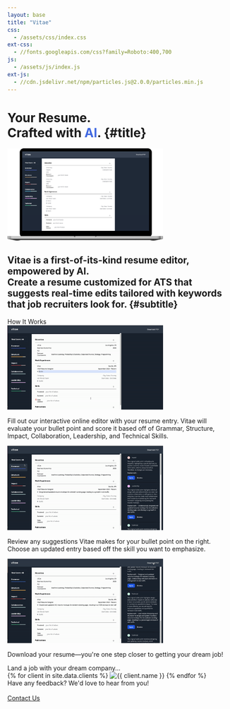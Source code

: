 ```yaml
---
layout: base
title: "Vitae"
css:
  - /assets/css/index.css
ext-css:
  - //fonts.googleapis.com/css?family=Roboto:400,700
js:
  - /assets/js/index.js
ext-js:
  - //cdn.jsdelivr.net/npm/particles.js@2.0.0/particles.min.js
---
```


<div id="header" class="cut1" markdown="1">

<div id="header-inner" markdown="1">

# Your Resume. <br> Crafted with <span style="color:RoyalBlue">AI</span>. {#title}

<style>
img {
  max-width: 70%;
  height: auto;
}
</style>

<img class="mockup" alt="mockup" src="/assets/img/macbook-mockup.png"/>

## Vitae is a first-of-its-kind resume editor, empowered by AI. <br> Create a resume customized for ATS that suggests real-time edits tailored with keywords that job recruiters look for. {#subtitle}

</div>

<div id="particles-js"></div>

</div>

<div id="main-sections">

<div id="demo" class="page-section black-section">
  <div id="demo">
    <div class="section-title">How It Works</div>
      <div id="demo-list">
        <div class="container">
          <div class="demo-img">
            <img src="/assets/img/demo_1.gif"/>
          </div>
          <div class="text">
            <p>Fill out our interactive online editor with your resume entry. Vitae will evaluate your bullet point and score it based off of Grammar, Structure, Impact, Collaboration, Leadership, and Technical Skills.</p>
          </div>
        </div>
        <div id="demo-break"></div>
        <div class="container">
          <div class="demo-img">
            <img src="/assets/img/demo_2.gif"/>
          </div>
          <div class="text">
            <p>Review any suggestions Vitae makes for your bullet point on the right. Choose an updated entry based off the skill you want to emphasize.</p>
          </div>
        </div>
        <div id="demo-break"></div>
        <div class="container">
          <div class="demo-img">
            <img src="/assets/img/demo_3.gif"/>
          </div>
          <div class="text">
            <p>Download your resume—you're one step closer to getting your dream job!</p>
          </div>
        </div>
    </div>
  </div>
</div>

<div id="clients-out" class="page-section">
  <div id="clients">
    <div class="client-title">Land a job with your dream company... </div>
    <div id="client-logos">
      {% for client in site.data.clients %}
        <a class="client-img" title="{{ client.name }}">
          <img alt="{{ client.name }}" src="/assets/img/logos/{{ client.img }}" />
        </a>
      {% endfor %}
    </div>
  </div>
</div>

<div class="cut-buffer"></div>

<div id="cta-out" class="page-section">
  <div id="cta">
    <div class="section-title">Have any feedback? We'd love to hear from you!</div><br/>
  </div>
  <a href="mailto:jiahao303@gmail.com?subject=Vitae Inquiry" class="actionbtn">
    <span class="far fa-envelope" aria-hidden="true"></span>
    Contact Us
  </a>
</div>

</div>